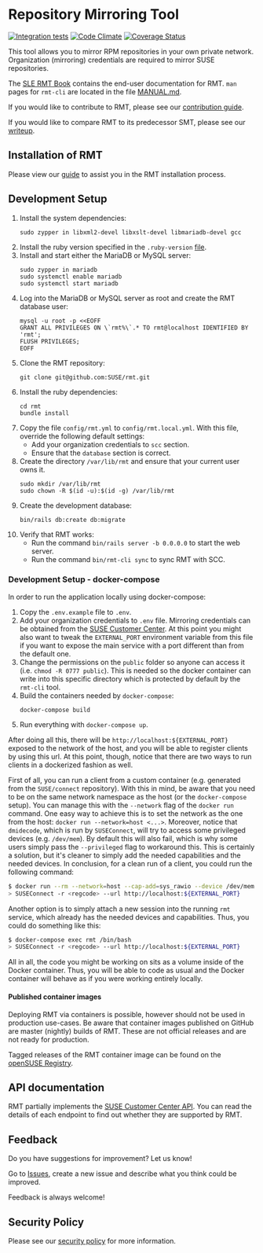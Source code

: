 # Repository Mirroring Tool
[![Integration tests](https://github.com/SUSE/rmt/actions/workflows/integrations.yml/badge.svg?branch=master)](https://github.com/SUSE/rmt/actions/workflows/integrations.yml)
[![Code Climate](https://codeclimate.com/github/SUSE/rmt.png)](https://codeclimate.com/github/SUSE/rmt)
[![Coverage Status](https://coveralls.io/repos/SUSE/rmt/badge.svg?branch=master&service=github)](https://coveralls.io/github/SUSE/rmt?branch=master)

This tool allows you to mirror RPM repositories in your own private network.
Organization (mirroring) credentials are required to mirror SUSE repositories.

The [SLE RMT Book](https://documentation.suse.com/sles/15-SP2/html/SLES-all/book-rmt.html) contains the end-user documentation for RMT. `man` pages for `rmt-cli` are located in the file [MANUAL.md](MANUAL.md).

If you would like to contribute to RMT, please see our [contribution guide](docs/CONTRIBUTING.md).

If you would like to compare RMT to its predecessor SMT, please see our [writeup](docs/smt_and_rmt.md).

## Installation of RMT

Please view our [guide](docs/installation.md) to assist you in the RMT installation process.

## Development Setup

1. Install the system dependencies:
    ```
    sudo zypper in libxml2-devel libxslt-devel libmariadb-devel gcc
    ```
2. Install the ruby version specified in the `.ruby-version` [file](.ruby-version).
3. Install and start either the MariaDB or MySQL server:
    ```
    sudo zypper in mariadb
    sudo systemctl enable mariadb
    sudo systemctl start mariadb
    ```
4. Log into the MariaDB or MySQL server as root and create the RMT database user:
    ```
    mysql -u root -p <<EOFF
    GRANT ALL PRIVILEGES ON \`rmt%\`.* TO rmt@localhost IDENTIFIED BY 'rmt';
    FLUSH PRIVILEGES;
    EOFF
    ```
5. Clone the RMT repository:
    ```
    git clone git@github.com:SUSE/rmt.git
    ```
6. Install the ruby dependencies:
    ```
    cd rmt
    bundle install
    ```
7. Copy the file `config/rmt.yml` to `config/rmt.local.yml`. With this file, override the following default settings:
    * Add your organization credentials to `scc` section.
    * Ensure that the `database` section is correct.
8. Create the directory `/var/lib/rmt` and ensure that your current user owns it.
    ```
    sudo mkdir /var/lib/rmt
    sudo chown -R $(id -u):$(id -g) /var/lib/rmt
    ```
9. Create the development database:
    ```
    bin/rails db:create db:migrate
    ```
10. Verify that RMT works:
    * Run the command `bin/rails server -b 0.0.0.0` to start the web server.
    * Run the command `bin/rmt-cli sync` to sync RMT with SCC.

### Development Setup - docker-compose

In order to run the application locally using docker-compose:

1. Copy the `.env.example` file to `.env`.
2. Add your organization credentials to `.env` file. Mirroring credentials can
   be obtained from the [SUSE Customer
   Center](https://scc.suse.com/organization). At this point you might also want
   to tweak the `EXTERNAL_PORT` environment variable from this file if you want
   to expose the main service with a port different than from the default one.
3. Change the permissions on the `public` folder so anyone can access it (i.e.
   `chmod -R 0777 public`). This is needed so the docker container can write
   into this specific directory which is protected by default by the `rmt-cli`
   tool.
4. Build the containers needed by `docker-compose`:
    ```
    docker-compose build
    ```
5. Run everything with `docker-compose up`.

After doing all this, there will be `http://localhost:${EXTERNAL_PORT}` exposed
to the network of the host, and you will be able to register clients by using
this url. At this point, though, notice that there are two ways to run clients
in a dockerized fashion as well.

First of all, you can run a client from a custom container (e.g. generated from
the `SUSE/connect` repository). With this in mind, be aware that you need to be
on the same network namespace as the host (or the `docker-compose` setup). You
can manage this with the `--network` flag of the `docker run` command. One easy
way to achieve this is to set the network as the one from the host: `docker run
--network=host <...>`. Moreover, notice that `dmidecode`, which is run by
`SUSEConnect`, will try to access some privileged devices (e.g. `/dev/mem`). By
default this will also fail, which is why some users simply pass the
`--privileged` flag to workaround this. This is certainly a solution, but it's
cleaner to simply add the needed capabilities and the needed devices. In
conclusion, for a clean run of a client, you could run the following command:

``` sh
$ docker run --rm --network=host --cap-add=sys_rawio --device /dev/mem:/dev/mem -ti <your-docker-image> /bin/bash
> SUSEConnect -r <regcode> --url http://localhost:${EXTERNAL_PORT}
```

Another option is to simply attach a new session into the running `rmt` service,
which already has the needed devices and capabilities. Thus, you could do
something like this:

``` sh
$ docker-compose exec rmt /bin/bash
> SUSEConnect -r <regcode> --url http://localhost:${EXTERNAL_PORT}
```

All in all, the code you might be working on sits as a volume inside of the
Docker container. Thus, you will be able to code as usual and the Docker
container will behave as if you were working entirely locally.

#### Published container images
Deploying RMT via containers is possible, however should not be used in production 
use-cases. Be aware that container images published on GitHub are master (nightly) 
builds of RMT. These are not official releases and are not ready for production.

Tagged releases of the RMT container image can be found on the [openSUSE Registry](https://registry.opensuse.org/).

## API documentation

RMT partially implements the [SUSE Customer Center API](https://scc.suse.com/connect/v4/documentation). You can read the details of each endpoint to find out whether they are supported by RMT.

## Feedback

Do you have suggestions for improvement? Let us know!

Go to [Issues](https://github.com/SUSE/rmt/issues/new), create a new issue and describe what you think could be improved.

Feedback is always welcome!

## Security Policy

Please see our [security policy](docs/SECURITY.md) for more information.
